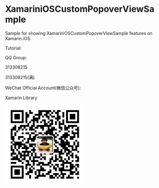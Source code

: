 # XamariniOSCustomPopoverViewSample
Sample for showing XamariniOSCustomPopoverViewSample features on Xamarin.iOS.


Tutorial:



QQ Group:

313308215

313308215(满)

WeChat Official Account(微信公众号):

Xamarin Library

<img src="https://github.com/jingliancui/XamariniOSCustomPopoverViewSample/blob/main/Images/wechatqrcode.jpg?raw=true"/>
